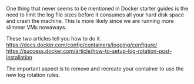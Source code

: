 One thing that never seems to be mentioned in Docker starter guides is the need to limit the log file sizes before it consumes all your hard disk space and crash the machine. This is more likely since we are running more slimmer VMs nowaways.

These two articles tell you how to do it.
https://docs.docker.com/config/containers/logging/configure/
https://success.docker.com/article/how-to-setup-log-rotation-post-installation

The important aspect is to remove and recreate your container to use the new log rotation rules.
